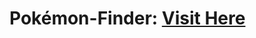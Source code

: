 # Pokémon-Finder: <a href="https://danielle-higgins.github.io/pokemonfinder/" target="_blank">Visit Here</a>

<p>
  <img src="">
</p>
